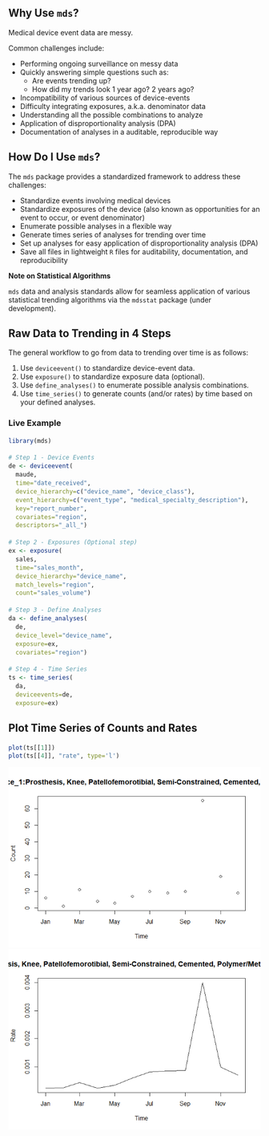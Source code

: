 
<!-- README.md is generated from README.Rmd. Please edit that file -->
Why Use `mds`?
--------------

Medical device event data are messy.

Common challenges include:

-   Performing ongoing surveillance on messy data
-   Quickly answering simple questions such as:
    -   Are events trending up?
    -   How did my trends look 1 year ago? 2 years ago?
-   Incompatibility of various sources of device-events
-   Difficulty integrating exposures, a.k.a. denominator data
-   Understanding all the possible combinations to analyze
-   Application of disproportionality analysis (DPA)
-   Documentation of analyses in a auditable, reproducible way

How Do I Use `mds`?
-------------------

The `mds` package provides a standardized framework to address these challenges:

-   Standardize events involving medical devices
-   Standardize exposures of the device (also known as opportunities for an event to occur, or event denominator)
-   Enumerate possible analyses in a flexible way
-   Generate times series of analyses for trending over time
-   Set up analyses for easy application of disproportionality analysis (DPA)
-   Save all files in lightweight `R` files for auditability, documentation, and reproducibility

**Note on Statistical Algorithms**

`mds` data and analysis standards allow for seamless application of various statistical trending algorithms via the `mdsstat` package (under development).

Raw Data to Trending in 4 Steps
-------------------------------

The general workflow to go from data to trending over time is as follows:

1.  Use `deviceevent()` to standardize device-event data.
2.  Use `exposure()` to standardize exposure data (optional).
3.  Use `define_analyses()` to enumerate possible analysis combinations.
4.  Use `time_series()` to generate counts (and/or rates) by time based on your defined analyses.

### Live Example

``` r
library(mds)

# Step 1 - Device Events
de <- deviceevent(
  maude,
  time="date_received",
  device_hierarchy=c("device_name", "device_class"),
  event_hierarchy=c("event_type", "medical_specialty_description"),
  key="report_number",
  covariates="region",
  descriptors="_all_")

# Step 2 - Exposures (Optional step)
ex <- exposure(
  sales,
  time="sales_month",
  device_hierarchy="device_name",
  match_levels="region",
  count="sales_volume")

# Step 3 - Define Analyses
da <- define_analyses(
  de,
  device_level="device_name",
  exposure=ex,
  covariates="region")

# Step 4 - Time Series
ts <- time_series(
  da,
  deviceevents=de,
  exposure=ex)
```

Plot Time Series of Counts and Rates
------------------------------------

``` r
plot(ts[[1]])
plot(ts[[4]], "rate", type='l')
```

![](README-unnamed-chunk-3-1.png)![](README-unnamed-chunk-3-2.png)
